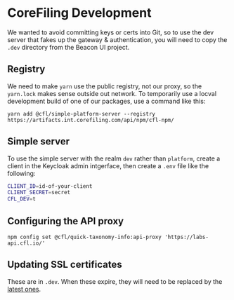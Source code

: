 CoreFiling Development
======================

We wanted to avoid committing keys or certs into Git, so to use the dev server that
fakes up the gateway & authentication, you will need to copy the `.dev` directory
from the Beacon UI project.


Registry
--------

We need to make `yarn` use the public registry, not our proxy, so the `yarn.lock`
makes sense outside out network. To temporarily use a locval development build
of one of our packages, use a command like this:

```shell
yarn add @cfl/simple-platform-server --registry https://artifacts.int.corefiling.com/api/npm/cfl-npm/
```

Simple server
-------------

To use the simple server with the realm `dev` rather than `platform`, create a
client in the Keycloak admin intgerface, then create a `.env` file like the
following:

```bash
CLIENT_ID=id-of-your-client
CLIENT_SECRET=secret
CFL_DEV=t
```


Configuring the API proxy
-------------------------

```shell
npm config set @cfl/quick-taxonomy-info:api-proxy 'https://labs-api.cfl.io/'
```

Updating SSL certificates
-------------------------

These are in `.dev`. When these expire, they will need to be replaced by the [latest ones](https://wiki.int.corefiling.com/cfl/CflDotIo).
